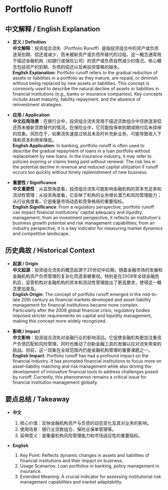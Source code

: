 # Portfolio Runoff

## 中文解释 / English Explanation

* **定义 / Definition**  
  **中文解释**：投资组合流失（Portfolio Runoff）是指投资组合中的资产或负债逐渐到期、偿还或减少，而未被新资产或负债所替代的过程。这一概念通常用于描述金融机构（如银行或保险公司）的资产或负债自然减少的情况。核心概念包括资产的到期、负债的偿还以及再投资策略的缺失。  
  **English Explanation**: Portfolio runoff refers to the gradual reduction of assets or liabilities in a portfolio as they mature, are repaid, or diminish without being replaced by new assets or liabilities. This concept is commonly used to describe the natural decline of assets or liabilities in financial institutions (e.g., banks or insurance companies). Key concepts include asset maturity, liability repayment, and the absence of reinvestment strategies.

* **应用 / Application**  
  **中文应用场景**：在银行业中，投资组合流失常用于描述贷款组合中贷款逐渐偿还而未被新贷款替代的情况。在保险业中，它可能指保单到期或赔付后未续保的现象。风险在于，如果流失速度过快且未及时补充新业务，可能导致收入下降和资本利用率降低。  
  **English Application**: In banking, portfolio runoff is often used to describe the gradual repayment of loans in a loan portfolio without replacement by new loans. In the insurance industry, it may refer to policies expiring or claims being paid without renewal. The risk lies in the potential decline in revenue and reduced capital utilization if runoff occurs too quickly without timely replenishment of new business.

* **重要性 / Significance**  
  **中文重要性**：从监管角度看，投资组合流失可能影响金融机构的资本充足率和流动性管理；从投资角度看，它反映了机构的业务增长潜力和风险管理能力；从行业角度看，它是衡量市场动态和竞争格局的重要指标。  
  **English Significance**: From a regulatory perspective, portfolio runoff can impact financial institutions' capital adequacy and liquidity management; from an investment perspective, it reflects an institution's business growth potential and risk management capabilities; from an industry perspective, it is a key indicator for measuring market dynamics and competitive landscape.

## 历史典故 / Historical Context

* **起源 / Origin**  
  **中文起源**：投资组合流失的概念起源于20世纪中后期，随着金融市场的发展和金融机构资产负债管理的复杂化而逐渐被重视。特别是在2008年全球金融危机后，监管机构对金融机构的资本和流动性管理提出了更高要求，使得这一概念更加普及。  
  **English Origin**: The concept of portfolio runoff emerged in the mid-to-late 20th century as financial markets developed and asset-liability management for financial institutions became more complex. Particularly after the 2008 global financial crisis, regulatory bodies imposed stricter requirements on capital and liquidity management, making this concept more widely recognized.

* **影响 / Impact**  
  **中文影响**：投资组合流失对金融行业的影响深远。它促使金融机构更加注重资产负债匹配和风险管理，同时也推动了创新金融工具的发展以应对流失带来的挑战。目前，这一现象在全球范围内仍是金融机构管理的重要课题之一。  
  **English Impact**: Portfolio runoff has had a profound impact on the financial industry. It has prompted financial institutions to focus more on asset-liability matching and risk management while also driving the development of innovative financial tools to address challenges posed by runoff. Currently, this phenomenon remains a critical issue for financial institution management globally.

## 要点总结 / Takeaway

* **中文**  
  1. 核心价值：反映金融机构资产与负债的动态变化及其对业务的影响。
  2. 使用场景：银行业贷款组合、保险业保单管理等。
  3. 延伸意义：是衡量机构风险管理能力和市场适应性的重要指标。

* **English**  
  1. Key Point: Reflects dynamic changes in assets and liabilities of financial institutions and their impact on business.
  2. Usage Scenarios: Loan portfolios in banking, policy management in insurance.
  3. Extended Meaning: A crucial indicator for assessing institutional risk management capabilities and market adaptability.